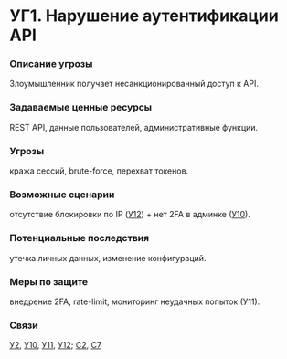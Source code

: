 # УГ1. Нарушение аутентификации API

### **Описание угрозы**

Злоумышленник получает несанкционированный доступ к API.

### **Задаваемые ценные ресурсы**

REST API, данные пользователей, административные функции.

### **Угрозы**

кража сессий, brute-force, перехват токенов.

### **Возможные сценарии**

отсутствие блокировки по IP ([У12](../../uyazvimosti/perechen-uyazvimostei-sistemy/u12.-otsutstvie-blokirovki-ip-posle-5-neudachnykh-popytok-vkhoda.md)) + нет 2FA в админке ([У10](../../uyazvimosti/perechen-uyazvimostei-sistemy/u10.-otkrytye-administrativnye-interfeisy-django-admin-bez-2fa.md)).

### **Потенциальные последствия**

утечка личных данных, изменение конфигураций.

### **Меры по защите**

внедрение 2FA, rate-limit, мониторинг неудачных попыток (У11).

### **Связи**&#x20;

[У2](../../uyazvimosti/perechen-uyazvimostei-sistemy/u2.-dostup-k-konsoli-gipervizora-cherez-http-bez-2fa.md), [У10](../../uyazvimosti/perechen-uyazvimostei-sistemy/u10.-otkrytye-administrativnye-interfeisy-django-admin-bez-2fa.md), [У11](../../uyazvimosti/perechen-uyazvimostei-sistemy/u11.-nedostatochnoe-logirovanie-autentifikacii-net-zapisi-neudachnykh-popytok.md), [У12](../../uyazvimosti/perechen-uyazvimostei-sistemy/u12.-otsutstvie-blokirovki-ip-posle-5-neudachnykh-popytok-vkhoda.md); [С2](../../scenarii-atak/perechen-scenariev-atak/s2.-dos-ataka-na-poisk-otelei.md), [С7](../../scenarii-atak/perechen-scenariev-atak/s7.-ekspluataciya-csrf-v-administrativnoi-paneli-django.md)
